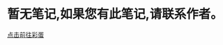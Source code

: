 # 暂无笔记,如果您有此笔记,请联系作者。

<a href="/learning-notes/easterEgg/easterEgg">点击前往彩蛋</a>

<script setup>
    
</script>

